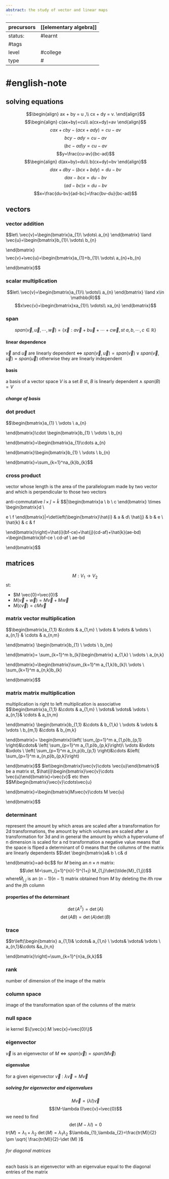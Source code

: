 ```yaml
---
abstract: the study of vector and linear maps
---
```

| precursors | [[elementary algebra]] |
| ---------- | ---------------------- |
| status:    | #learnt                |
| #tags      |                        |
| level      | #college               |
| type       | #                      |
# #english-note 
## solving equations
$$\begin{align}
ax + by = u ,\\
cx + dy = v.
\end{align}$$
$$\begin{align}
c(ax+by)=cu\\
a(cx+dy)=av
\end{align}$$
$$cax+cby-(acx+ady)=cu-av$$
$$bcy-ady=cu-av$$
$$(bc-ad)y=cu-av$$
$$y=\frac{cu-av}{bc-ad}$$
$$\begin{align}
d(ax+by)=du\\
b(cx+dy)=bv
\end{align}$$
$$dax+dby-(bcx+bdy)=du-bv$$
$$dax-bcx=du-bv$$
$$(ad-bc)x = du-bv$$
$$x=\frac{du-bv}{ad-bc}=\frac{bv-du}{bc-ad}$$





## vectors
### vector addition
$$let\ \vec{v}=\begin{bmatrix}a_{1}\\ \vdots\\ a_{n}
\end{bmatrix} \land  \vec{u}=\begin{bmatrix}b_{1}\\ \vdots\\ b_{n}

\end{bmatrix}$$
$$\vec{v}+\vec{u}=\begin{bmatrix}a_{1}+b_{1}\\ \vdots\\ a_{n}+b_{n}

\end{bmatrix}$$
### scalar multiplication
$$let\ \vec{v}=\begin{bmatrix}a_{1}\\ \vdots\\ a_{n}
\end{bmatrix} \land x\in \mathbb{R}$$
$$x\vec{v}=\begin{bmatrix}xa_{1}\\ \vdots\\ xa_{n}
\end{bmatrix}$$
### span
$$span(\vec{v},\vec{u},\cdots, \vec{w})=\{\vec{x}:a\vec{v}+b\vec{u}+\cdots+c\vec{w} , st \ a,b,\cdots, c\in \mathbb{R}\}$$
#### linear dependence
$\vec{v}$ and $\vec{u}$ are linearly dependent $\iff$ $span(\vec{v},\vec{u})=span(\vec{v})\lor span(\vec{v},\vec{u})=span(\vec{u})$
otherwise they are linearly independent
#### basis
a basis of a vector space $V$ is a set $B$ st, $B$ is linearly dependent $\land\ span(B)=V$ 
##### change of basis

### dot product
$$\begin{bmatrix}a_{1} \\
\vdots \\
a_{n}

\end{bmatrix}\cdot \begin{bmatrix}b_{1} \\
\vdots \\
b_{n}

\end{bmatrix}=\begin{bmatrix}a_{1}\cdots a_{n}

\end{bmatrix}\begin{bmatrix}b_{1} \\
\vdots \\
b_{n}

\end{bmatrix}=\sum_{k=1}^na_{k}b_{k}$$

### cross product
vector whose length is the area of the parallelogram made by two vector and which is perpendicular to those two vectors

anti-commutative
$\hat{i} \times \hat{j}=\hat{k}$
$$|\begin{bmatrix}a \\
b \\
c
\end{bmatrix} \times \begin{bmatrix}d \\

e \\
f
\end{bmatrix}|=\det\left(\begin{bmatrix}\hat{i} & a & d\\
\hat{j} & b & e \\
\hat{k} & c & f

\end{bmatrix}\right)=\hat{i}(bf-ce)+\hat{j}(cd-af)+\hat{k}(ae-bd) =\begin{bmatrix}bf-ce \\
cd-af \\
ae-bd

\end{bmatrix}$$



## matrices
$$M:V_{1}\to V_{2}\ $$
st:
- $M \vec{0}=\vec{0}$
- $M(\vec{v}+\vec{w})=M\vec{v}+M \vec{w}$
- $M(c \vec{v})=cM \vec{v}$


### matrix vector multiplication
$$\begin{bmatrix}a_{1,1} &\cdots & a_{1,m} \\
\vdots & \vdots & \vdots \\
a_{n,1} & \cdots & a_{n,m} 

\end{bmatrix} \begin{bmatrix}b_{1} \\
\vdots \\
b_{m}

\end{bmatrix}=
\sum_{k=1}^m
b_{k}\begin{bmatrix} a_{1,k} \\
\vdots \\
a_{n,k}

\end{bmatrix}=\begin{bmatrix}\sum_{k=1}^m a_{1,k}b_{k}\\
\vdots \\
\sum_{k=1}^m a_{n,k}b_{k}

\end{bmatrix}$$
### matrix matrix multiplication
multiplication is right to left
multiplication is associative
$$\begin{bmatrix}a_{1,1} &\cdots & a_{1,m} \\
\vdots& \vdots& \vdots \\
a_{n,1}& \cdots & a_{n,m} 

\end{bmatrix} \begin{bmatrix}b_{1,1} &\cdots & b_{1,k} \\
\vdots & \vdots & \vdots \\
b_{m,1} &\cdots & b_{m,k} 

\end{bmatrix}= \begin{bmatrix}\left( \sum_{p=1}^m a_{1,p}b_{p,1} \right)&\cdots& \left( \sum_{p=1}^m a_{1,p}b_{p,k}\right)\\
\vdots &\vdots &\vdots \\
\left( \sum_{p=1}^m a_{n,p}b_{p,1} \right)&\cdots &\left( \sum_{p=1}^m a_{n,p}b_{p,k}\right)

\end{bmatrix}$$
$let\begin{bmatrix}\vec{v}\cdots \vec{u}\end{bmatrix}$ be a matrix st, $\hat{i}\begin{bmatrix}\vec{v}\cdots \vec{u}\end{bmatrix}=\vec{v}$ etc
then
$$M\begin{bmatrix}\vec{v}\cdots\vec{u}

\end{bmatrix}=\begin{bmatrix}M\vec{v}\cdots M \vec{u} 

\end{bmatrix}$$
### determinant
represent the amount by which areas are scaled after a transformation for 2d transformations, the amount by which volumes are scaled after a transformation for 3d and in general the amount by which a hypervolume of n dimension is scaled for a nd transformation
a negative value means that the space is fliped
a determinant of 0 means that the collumns of the matrix are linearly dependents
$$\det \begin{bmatrix}a& b \\
c& d

\end{bmatrix}=ad-bc$$
for $M$ being an $n \times n$ matrix:
$$\det M=\sum_{j=1}^{n}(-1)^{1+j} M_{1,j}\det(\tilde{M}_{1,j})$$
where$\tilde{M}_{i,j}$ is an $(n-1)(n-1)$ matrix obtained from $M$ by deleting the $i$th row and the $j$th column
#### properties of the determinant
$$\det(A^T)=\det(A)$$
$$\det(AB)=\det(A)\det(B)$$

### trace
$$tr\left(\begin{bmatrix} a_{1,1}& \cdots& a_{1,n} \\
\vdots& \vdots& \vdots \\
a_{n,1}&\cdots &a_{n,n}


\end{bmatrix}\right)=\sum_{k=1}^{n}a_{k,k}$$


### rank
number of dimension of the image of the matrix
### column space
image of the transformation
span of the columns of the matrix
### null space 
ie kernel
$\{\vec{x}:M \vec{x}=\vec{0}\}$

### eigenvector
$\vec{v}$ is an eigenvector of $M \iff span(\vec{v})=span(M \vec{v})$

#### eigenvalue
for a given eigenvector $\vec{v}$ : $\lambda \vec{v}=M \vec{v}$

##### solving for eigenvector and eigenvalues

$$M\vec{v}=(\lambda I)\vec{v}$$
$$(M-\lambda I)\vec{v}=\vec{0}$$
we need to find$$\det(M-\lambda I)=0$$
$tr(M)=\lambda_{1}+\lambda_{2}$
$\det(M)=\lambda_{1}\lambda_{2}$
$\lambda_{1},\lambda_{2}=\frac{tr(M)}{2} \pm \sqrt{ \frac{tr(M)}{2}-\det (M) }$



###### for diagonal matrices
each basis is an eigenvector with an eigenvalue equal to the diagonal entries of the matrix
